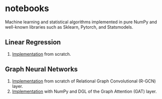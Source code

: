 # notebooks
Machine learning and statistical algorithms implemented in pure NumPy and well-known libraries such as Sklearn, Pytorch, and Statsmodels.

## Linear Regression
1. [Implementation](/linear-regression/theory.ipynb) from scratch.

## Graph Neural Networks
1. [Implementation](/gnns/rgcn.ipynb) from scratch of Relational Graph Convolutional (R-GCN) layer.
2. [Implementation](/gnns/gat.ipynb) with NumPy and DGL of the Graph Attention (GAT) layer.
